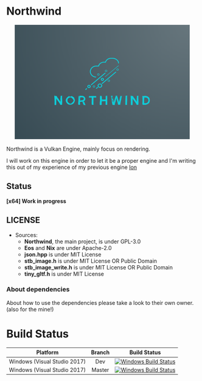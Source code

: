 # Northwind

<p align="center">
  <img width="460" height="300" src="./Pictures/NorthwindLogo.png">
</p>

Northwind is a Vulkan  Engine, mainly focus on rendering.

I will work on this engine in order to let it be a proper engine and I'm writing this out of my experience of my previous engine [Ion](https://github.com/KabalMcBlade/Ion)


## Status

**[x64] Work in progress**


## LICENSE

- Sources:
	- **Northwind**, the main project, is under GPL-3.0
	- **Eos** and **Nix** are under Apache-2.0
	- **json.hpp** is under MIT License
	- **stb_image.h** is under MIT License OR Public Domain
	- **stb_image_write.h** is under MIT License OR Public Domain
	- **tiny_gltf.h** is under MIT License


### About dependencies

About how to use the dependencies please take a look to their own owner. (also for the mine!)


# Build Status

| Platform | Branch | Build Status |
|:--------:|:------:|:------------:|
| Windows (Visual Studio 2017) | Dev | [![Windows Build Status](https://ci.appveyor.com/api/projects/status/github/kabalmcblade/northwind?branch=dev&svg=true)](https://ci.appveyor.com/project/kabalmcblade/northwind) |
| Windows (Visual Studio 2017) | Master | [![Windows Build Status](https://ci.appveyor.com/api/projects/status/github/kabalmcbladenorthwind?branch=master&svg=true)](https://ci.appveyor.com/project/kabalmcblade/northwind) |
